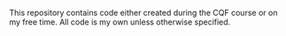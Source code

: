 This repository contains code either created during the CQF course or on my free time. All code is my own unless otherwise specified.
